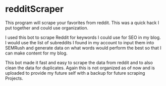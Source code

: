 # redditScraper
This program will scrape your favorites from reddit. This was a quick hack I put together and could use organization.

I used this bot to scrape Reddit for keywords I could use for SEO in my blog. I would use the list of subreddits I found in my account to input them into SEMRush and generate data on what words would perform the best so that I can make content for my blog. 

This bot made it fast and easy to scrape the data from reddit and to also clean the data for duplicates. Again this is not organized as of now and is uploaded to provide my future self with a backup for future scraping Projects. 
